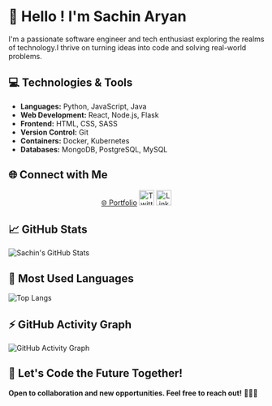 <!-- ### Hi there 👋 -->

<!-- Your introduction and basic information -->
# 👋 Hello ! I'm Sachin Aryan

I'm a passionate software engineer and tech enthusiast exploring the realms of technology.I thrive on turning ideas into code and solving real-world problems.

<!-- Your skills and expertise -->
## 💻 Technologies & Tools
- **Languages:** Python, JavaScript, Java
- **Web Development:** React, Node.js, Flask
- **Frontend:** HTML, CSS, SASS
- **Version Control:** Git
- **Containers:** Docker, Kubernetes
- **Databases:** MongoDB, PostgreSQL, MySQL

<!-- Your current projects -->
<!--## 🚀 Current Projects-->
<!--- **Project C:** Short description and [link](project_c_link)*/-->


<!-- Connect with me -->
## 🌐 Connect with Me
<p align="center">
  <a href="http://sachinaryan.epizy.com/">🌐 Portfolio</a>
  <a href="https://twitter.com/_sachusachin"><img src="twitter.svg" height="30" width="30" alt="Twitter"></a>
  <a href="https://www.linkedin.com/in/sachin-kumar-201485193/"><img src="linkedin.svg" height="30" width="30" alt="LinkedIn"></a>
</p>

<!-- GitHub Stats -->
## 📈 GitHub Stats
![Sachin's GitHub Stats](https://github-readme-stats.vercel.app/api?username=sachinaryan912&show_icons=true&theme=radical)

<!-- Most Used Languages -->
## 🌟 Most Used Languages
![Top Langs](https://github-readme-stats.vercel.app/api/top-langs/?username=sachinaryan912&layout=compact&theme=radical)

<!-- GitHub Activity Graph -->
## ⚡ GitHub Activity Graph
![GitHub Activity Graph](https://activity-graph.herokuapp.com/graph?username=sachinaryan912&theme=radical)

<!-- Your futuristic quote -->
## 🚀 Let's Code the Future Together!

**Open to collaboration and new opportunities. Feel free to reach out!** 👨‍💻✨
